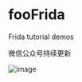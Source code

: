 # fooFrida
Frida tutorial demos

微信公众号持续更新

![image](https://github.com/fooree/fooXposed/blob/master/files/qrcode.jpg)